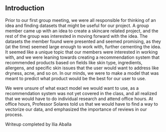 ## Introduction ##

Prior to our first group meeting, we were all responsible for thinking of an idea and finding datasets that might be useful for our project. A group member came up with an idea to create a skincare related project, and the rest of the group was interested in moving forward with the idea. The datasets the member found were presented and seemed promising, as they (at the time) seemed large enough to work with, further cementing the idea. It seemed like a unique topic that our members were interested in working with, and we were leaning towards creating a recommendation system that recommended products based on fields like skin type, ingredients, allergens, and specific skin issues that the user would want to address like dryness, acne, and so on. In our minds, we were to make a model that was meant to predict what product would be the best for our user to use. 

We were unsure of what exact model we would want to use, as a recommendation system was not yet covered in the class, and all realized that we would have to do individual research and attend office hours. At office hours, Professor Solares told us that we would have to find a way to vectorize our data, and emphasized the importance of reviews in our process. 





Writeup completed by Ilia Aballa

